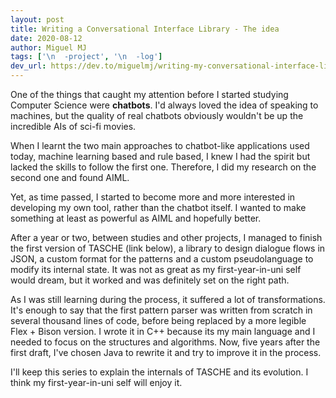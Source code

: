 ```yaml
---
layout: post
title: Writing a Conversational Interface Library - The idea
date: 2020-08-12
author: Miguel MJ
tags: ['\n  -project', '\n  -log']
dev_url: https://dev.to/miguelmj/writing-my-conversational-interface-library-part-1-1jh3
---
```

One of the things that caught my attention before I started studying Computer Science were **chatbots**. I'd always loved the idea of speaking to machines, but the quality of real chatbots obviously wouldn't be up the incredible AIs of sci-fi movies.



When I learnt the two main approaches to chatbot-like applications used today, machine learning based and rule based, I knew I had the spirit but lacked the skills to follow the first one. Therefore, I did my research on the second one and found AIML.



Yet, as time passed, I started to become more and more interested in developing my own tool, rather than the chatbot itself. I wanted to make something at least as powerful as AIML and hopefully better.



After a year or two, between studies and other projects, I managed to finish the first version of TASCHE (link below), a library to design dialogue flows in JSON, a custom format for the patterns and a custom pseudolanguage to modify its internal state. It was not as great as my first-year-in-uni self would dream, but it worked and was definitely set on the right path.



As I was still learning during the process, it suffered a lot of transformations. It's enough to say that the first pattern parser was written from scratch in several thousand lines of code, before being replaced by a more legible Flex + Bison version. I wrote it in C++ because its my main language and I needed to focus on the structures and algorithms. Now, five years after the first draft, I've chosen Java to rewrite it and try to improve it in the process.



I'll keep this series to explain the internals of TASCHE and its evolution. I think my first-year-in-uni self will enjoy it.






